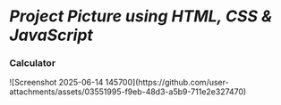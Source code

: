 <h1><i>Project Picture using HTML, CSS & JavaScript</i></h1> 
<h3>Calculator</h3> 
![Screenshot 2025-06-14 145700](https://github.com/user-attachments/assets/03551995-f9eb-48d3-a5b9-711e2e327470)

